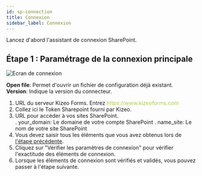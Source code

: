 ```yaml
---
id: sp-connection
title: Connexion
sidebar_label: Connexion
---
```


Lancez d'abord l'assistant de connexion SharePoint.

## Étape 1 : Paramétrage de la connexion principale

![Ecran de connexion][connection-01]

**Open file**: Permet d'ouvrir un fichier de configuration déjà existant.  
**Version**: Indique la version du connecteur.
1. URL du serveur Kizeo Forms. Entrez <span style="color:#ABD33D">https://<span></span>www<span></span>.kizeoforms.com</span>  
2. Collez ici le Token Sharepoint fourni par Kizeo.
3. URL pour accéder à vos sites SharePoint.   
    . your_domain: Le domaine de votre compte SharePoint 
    . name_site: Le nom de votre site SharePoint
4. Vous devez saisir tous les éléments que vous avez obtenus lors de [l'étape précédente](sp-token.md).
5. Cliquez sur "Vérifier les paramètres de connexion" pour vérifier l'exactitude des éléments de connexion.
6. Lorsque les éléments de connexion sont vérifiés et validés, vous pouvez passer à l'étape suivante.


<!-- ************************** -->
<!-- ***** Pictures List ****** --> 
<!-- ************************** -->

[connection-01]: /kizeo-forms-documentations/img/sp/en/connect-01.png